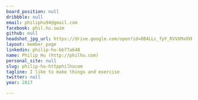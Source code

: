 ```yaml
---
board_position: null
dribbble: null
email: philiphu94@gmail.com
facebook: phil.hu.swim
github: null
headshot_jpg_url: https://drive.google.com/open?id=0B4LLc_fpY_RVVXMxOVBMUXBGMGc
layout: member_page
linkedin: philip-hu-bb77a648
name: Philip Hu (http://philhu.com)
personal_site: null
slug: philip-hu-httpphilhucom
tagline: I like to make things and exercise
twitter: null
year: 2017

---
```


